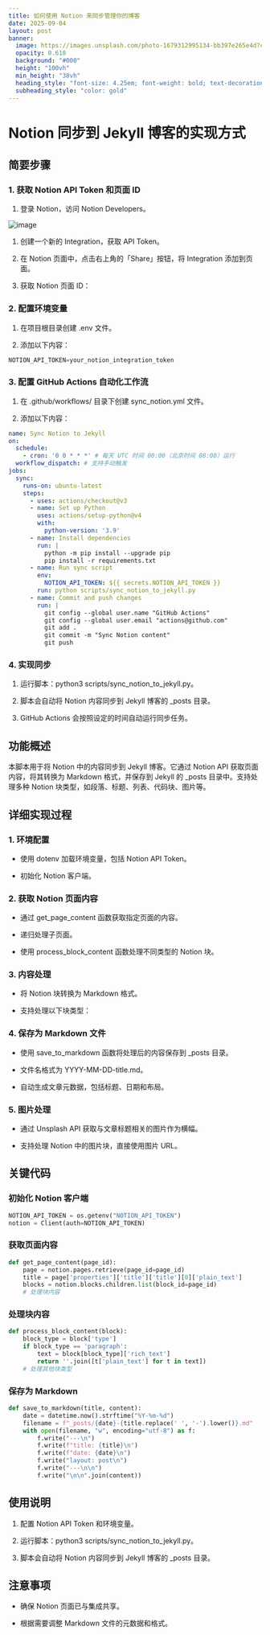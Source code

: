 ```yaml
---
title: 如何使用 Notion 来同步管理你的博客
date: 2025-09-04
layout: post
banner:
  image: https://images.unsplash.com/photo-1679312995134-bb397e265e4d?crop=entropy&cs=tinysrgb&fit=max&fm=jpg&ixid=M3w2OTIwMzJ8MHwxfHJhbmRvbXx8fHx8fHx8fDE3NTY5NTk4MjF8&ixlib=rb-4.1.0&q=80&w=1080
  opacity: 0.618
  background: "#000"
  height: "100vh"
  min_height: "38vh"
  heading_style: "font-size: 4.25em; font-weight: bold; text-decoration: underline"
  subheading_style: "color: gold"
---
```


# Notion 同步到 Jekyll 博客的实现方式

## 简要步骤

### 1. 获取 Notion API Token 和页面 ID

1. 登录 Notion，访问 Notion Developers。

![image](https://prod-files-secure.s3.us-west-2.amazonaws.com/a7a0cc5a-89b9-4cda-8686-1fba0ca52f40/d19c1afe-dea5-4312-9333-786b0ba83054/image.png?X-Amz-Algorithm=AWS4-HMAC-SHA256&X-Amz-Content-Sha256=UNSIGNED-PAYLOAD&X-Amz-Credential=ASIAZI2LB4664J7XDFNO%2F20250904%2Fus-west-2%2Fs3%2Faws4_request&X-Amz-Date=20250904T042340Z&X-Amz-Expires=3600&X-Amz-Security-Token=IQoJb3JpZ2luX2VjEO3%2F%2F%2F%2F%2F%2F%2F%2F%2F%2FwEaCXVzLXdlc3QtMiJHMEUCIQDgmjsbKGuKVq17OANKkGXRfTDiQU8z%2FE8BkkByHNkETQIgUzLKXjQySiMxA0WmCovFaoQJ3LJNm7J6FPfhNBgesMsq%2FwMIVRAAGgw2Mzc0MjMxODM4MDUiDIrcSY1iDsEHPx%2FXrCrcAxkjL4tOrHwBmkKKoBK8MOLiE%2FnQZMigKuuCcuoHWBy5FavWE%2BFz7j7xwmDOOTqi6gq9vsqRmNdk2XgT9%2Boyqf5GVFIEv1Wna4CFXJpaZ09%2Fir86k4LSmSaer%2BKhsvYyc8WqUd9DF%2BDvHke1JRhmjO3Flg081gpIHCffdd8RVaH4kf8yD7VIcvwKlD%2B4oQL3fuUCkKkNmVZLTEfC49bVgRilmA1IwuV%2B3aWlwQIdyNunbXeLive4QggtOrZs%2FlwPyXL2wEYik9MNyRuatebL4%2FOO7g5hcnFUm8%2F3pjs8fvfs6xQZltsGedcfFFr2gkIo6PGYIpLsZiZF3g%2B4SHE%2FpQpAx8CX%2BPRGqZkjSUkBIRzOboNh1iokLko0GCgK%2F2ZZUsT9pIKSZkfk54w%2FGnra1m37EQsx5gHpW%2F8YBqoXLivxUXnb0jN3Ix2%2FX0MPZSG5Hi5EmYQKcWbny8Rjk4kHRe3JS1lDfnkYFf73%2B3wrwYy4UXXIjmIPQODr2WOvUhk3q%2B29fmq18mXsyw9PszySsfs98IQ3VYBRjXcJ6VVzvCMNC%2BUK1VhNgqRLs6bQVkThlxuIKQhR1zXRyZtKc8ZUVWovt62OhT5VDxoNRjRkEPchnfnblJHDdldZl2keMM2m5MUGOqUBipI15QcivARr62szuZItesxowZlFB86vLYPUR0Xo9fcPPWhWIyPlSe1V%2B2y1cjEpJyxSb2DLl8S4rCGiLrgP62FiF9Z%2FOJhxvaq%2BtIYa68YThLw8qVn88wfWGSOD9DU8eSuTDgtitg12fNkGPrjrZeaemj%2B%2FTviyffhDoFj4GPWfog%2F%2FIezNkpTLYWuHYF61NyS2d%2BibWgxc8PhiyGQaCUOkNt0m&X-Amz-Signature=c0d83b78c0916632f9f4a238f58aa0589e088ac9cc6277b472f91ca0906bd17c&X-Amz-SignedHeaders=host&x-amz-checksum-mode=ENABLED&x-id=GetObject)

1. 创建一个新的 Integration，获取 API Token。

1. 在 Notion 页面中，点击右上角的「Share」按钮，将 Integration 添加到页面。

1. 获取 Notion 页面 ID：


### 2. 配置环境变量

1. 在项目根目录创建 .env 文件。

1. 添加以下内容：

```javascript
NOTION_API_TOKEN=your_notion_integration_token
```

### 3. 配置 GitHub Actions 自动化工作流

1. 在 .github/workflows/ 目录下创建 sync_notion.yml 文件。

1. 添加以下内容：

```yaml
name: Sync Notion to Jekyll
on:
  schedule:
    - cron: '0 0 * * *' # 每天 UTC 时间 00:00（北京时间 08:00）运行
  workflow_dispatch: # 支持手动触发
jobs:
  sync:
    runs-on: ubuntu-latest
    steps:
      - uses: actions/checkout@v3
      - name: Set up Python
        uses: actions/setup-python@v4
        with:
          python-version: '3.9'
      - name: Install dependencies
        run: |
          python -m pip install --upgrade pip
          pip install -r requirements.txt
      - name: Run sync script
        env:
          NOTION_API_TOKEN: ${{ secrets.NOTION_API_TOKEN }}
        run: python scripts/sync_notion_to_jekyll.py
      - name: Commit and push changes
        run: |
          git config --global user.name "GitHub Actions"
          git config --global user.email "actions@github.com"
          git add .
          git commit -m "Sync Notion content"
          git push
```

### 4. 实现同步

1. 运行脚本：python3 scripts/sync_notion_to_jekyll.py。

1. 脚本会自动将 Notion 内容同步到 Jekyll 博客的 _posts 目录。

1. GitHub Actions 会按照设定的时间自动运行同步任务。

## 功能概述

本脚本用于将 Notion 中的内容同步到 Jekyll 博客。它通过 Notion API 获取页面内容，将其转换为 Markdown 格式，并保存到 Jekyll 的 _posts 目录中。支持处理多种 Notion 块类型，如段落、标题、列表、代码块、图片等。

## 详细实现过程

### 1. 环境配置

- 使用 dotenv 加载环境变量，包括 Notion API Token。

- 初始化 Notion 客户端。

### 2. 获取 Notion 页面内容

- 通过 get_page_content 函数获取指定页面的内容。

- 递归处理子页面。

- 使用 process_block_content 函数处理不同类型的 Notion 块。

### 3. 内容处理

- 将 Notion 块转换为 Markdown 格式。

- 支持处理以下块类型：


### 4. 保存为 Markdown 文件

- 使用 save_to_markdown 函数将处理后的内容保存到 _posts 目录。

- 文件名格式为 YYYY-MM-DD-title.md。

- 自动生成文章元数据，包括标题、日期和布局。

### 5. 图片处理

- 通过 Unsplash API 获取与文章标题相关的图片作为横幅。

- 支持处理 Notion 中的图片块，直接使用图片 URL。

## 关键代码

### 初始化 Notion 客户端

```python
NOTION_API_TOKEN = os.getenv("NOTION_API_TOKEN")
notion = Client(auth=NOTION_API_TOKEN)
```

### 获取页面内容

```python
def get_page_content(page_id):
    page = notion.pages.retrieve(page_id=page_id)
    title = page['properties']['title']['title'][0]['plain_text']
    blocks = notion.blocks.children.list(block_id=page_id)
    # 处理块内容
```

### 处理块内容

```python
def process_block_content(block):
    block_type = block['type']
    if block_type == 'paragraph':
        text = block[block_type]['rich_text']
        return ''.join([t['plain_text'] for t in text])
    # 处理其他块类型
```

### 保存为 Markdown

```python
def save_to_markdown(title, content):
    date = datetime.now().strftime("%Y-%m-%d")
    filename = f"_posts/{date}-{title.replace(' ', '-').lower()}.md"
    with open(filename, "w", encoding="utf-8") as f:
        f.write("---\n")
        f.write(f"title: {title}\n")
        f.write(f"date: {date}\n")
        f.write("layout: post\n")
        f.write("---\n\n")
        f.write("\n\n".join(content))
```

## 使用说明

1. 配置 Notion API Token 和环境变量。

1. 运行脚本：python3 scripts/sync_notion_to_jekyll.py。

1. 脚本会自动将 Notion 内容同步到 Jekyll 博客的 _posts 目录。

## 注意事项

- 确保 Notion 页面已与集成共享。

- 根据需要调整 Markdown 文件的元数据和格式。
